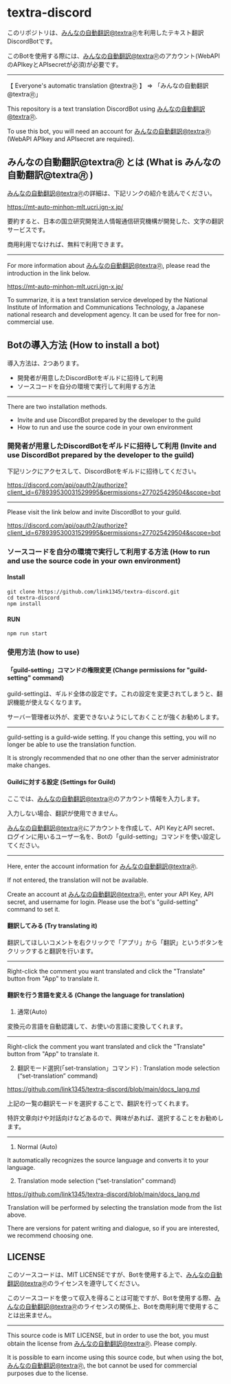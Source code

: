 # textra-discord 

このリポジトリは、[みんなの自動翻訳@textra🄬]( https://mt-auto-minhon-mlt.ucri.jgn-x.jp/)を利用したテキスト翻訳DiscordBotです。

このBotを使用する際には、[みんなの自動翻訳@textra🄬]( https://mt-auto-minhon-mlt.ucri.jgn-x.jp/)のアカウント(WebAPIのAPIkeyとAPIsecretが必須)が必要です。

---

【 Everyone's automatic translation @textra🄬 】 => 「みんなの自動翻訳@textra🄬」

This repository is a text translation DiscordBot using [みんなの自動翻訳@textra🄬]( https://mt-auto-minhon-mlt.ucri.jgn-x.jp/).

To use this bot, you will need an account for [みんなの自動翻訳@textra🄬]( https://mt-auto-minhon-mlt.ucri.jgn-x.jp/) (WebAPI APIkey and APIsecret are required).

## みんなの自動翻訳@textra🄬 とは (What is みんなの自動翻訳@textra🄬 )

[みんなの自動翻訳@textra🄬]( https://mt-auto-minhon-mlt.ucri.jgn-x.jp/)の詳細は、下記リンクの紹介を読んでください。

https://mt-auto-minhon-mlt.ucri.jgn-x.jp/

要約すると、日本の国立研究開発法人情報通信研究機構が開発した、文字の翻訳サービスです。

商用利用でなければ、無料で利用できます。

---

For more information about [みんなの自動翻訳@textra🄬]( https://mt-auto-minhon-mlt.ucri.jgn-x.jp/), please read the introduction in the link below.

https://mt-auto-minhon-mlt.ucri.jgn-x.jp/

To summarize, it is a text translation service developed by the National Institute of Information and Communications Technology, a Japanese national research and development agency.
It can be used for free for non-commercial use.

## Botの導入方法 (How to install a bot)

導入方法は、2つあります。

* 開発者が用意したDiscordBotをギルドに招待して利用
* ソースコードを自分の環境で実行して利用する方法

---

There are two installation methods.

* Invite and use DiscordBot prepared by the developer to the guild
* How to run and use the source code in your own environment

### 開発者が用意したDiscordBotをギルドに招待して利用 (Invite and use DiscordBot prepared by the developer to the guild)

下記リンクにアクセスして、DiscordBotをギルドに招待してください。

https://discord.com/api/oauth2/authorize?client_id=678939530031529995&permissions=277025429504&scope=bot

---

Please visit the link below and invite DiscordBot to your guild.

https://discord.com/api/oauth2/authorize?client_id=678939530031529995&permissions=277025429504&scope=bot

### ソースコードを自分の環境で実行して利用する方法 (How to run and use the source code in your own environment)

#### Install

```
git clone https://github.com/link1345/textra-discord.git
cd textra-discord
npm install
```

#### RUN

```
npm run start
```

### 使用方法 (how to use)

#### 「guild-setting」コマンドの権限変更 (Change permissions for "guild-setting" command)

guild-settingは、ギルド全体の設定です。これの設定を変更されてしまうと、翻訳機能が使えなくなります。

サーバー管理者以外が、変更できないようにしておくことが強くお勧めします。

---

guild-setting is a guild-wide setting. If you change this setting, you will no longer be able to use the translation function.

It is strongly recommended that no one other than the server administrator make changes.

#### Guildに対する設定 (Settings for Guild)

ここでは、[みんなの自動翻訳@textra🄬]( https://mt-auto-minhon-mlt.ucri.jgn-x.jp/)のアカウント情報を入力します。

入力しない場合、翻訳が使用できません。

[みんなの自動翻訳@textra🄬]( https://mt-auto-minhon-mlt.ucri.jgn-x.jp/)にアカウントを作成して、API KeyとAPI secret、ログインに用いるユーザー名を、Botの「guild-setting」コマンドを使い設定してください。

---

Here, enter the account information for [みんなの自動翻訳@textra🄬]( https://mt-auto-minhon-mlt.ucri.jgn-x.jp/).

If not entered, the translation will not be available.

Create an account at [みんなの自動翻訳@textra🄬]( https://mt-auto-minhon-mlt.ucri.jgn-x.jp/), enter your API Key, API secret, and username for login. Please use the bot's "guild-setting" command to set it.

#### 翻訳してみる (Try translating it)

翻訳してほしいコメントを右クリックで「アプリ」から「翻訳」というボタンをクリックすると翻訳を行います。

---

Right-click the comment you want translated and click the "Translate" button from "App" to translate it.

#### 翻訳を行う言語を変える (Change the language for translation)

1. 通常(Auto)

変換元の言語を自動認識して、お使いの言語に変換してくれます。

---

Right-click the comment you want translated and click the "Translate" button from "App" to translate it.

2. 翻訳モード選択(「set-translation」コマンド) : Translation mode selection (“set-translation” command)

https://github.com/link1345/textra-discord/blob/main/docs_lang.md

上記の一覧の翻訳モードを選択することで、翻訳を行ってくれます。

特許文章向けや対話向けなどあるので、興味があれば、選択することをお勧めします。

---

1. Normal (Auto)

It automatically recognizes the source language and converts it to your language.

2. Translation mode selection (“set-translation” command)

https://github.com/link1345/textra-discord/blob/main/docs_lang.md

Translation will be performed by selecting the translation mode from the list above.

There are versions for patent writing and dialogue, so if you are interested, we recommend choosing one.


## LICENSE

このソースコードは、MIT LICENSEですが、Botを使用する上で、[みんなの自動翻訳@textra🄬]( https://mt-auto-minhon-mlt.ucri.jgn-x.jp/)のライセンスを遵守してください。

このソースコードを使って収入を得ることは可能ですが、Botを使用する際、[みんなの自動翻訳@textra🄬]( https://mt-auto-minhon-mlt.ucri.jgn-x.jp/)のライセンスの関係上、Botを商用利用で使用することは出来ません。

---

This source code is MIT LICENSE, but in order to use the bot, you must obtain the license from [みんなの自動翻訳@textra🄬]( https://mt-auto-minhon-mlt.ucri.jgn-x.jp/). Please comply.

It is possible to earn income using this source code, but when using the bot, [みんなの自動翻訳@textra🄬]( https://mt-auto-minhon-mlt.ucri.jgn-x.jp/), the bot cannot be used for commercial purposes due to the license.